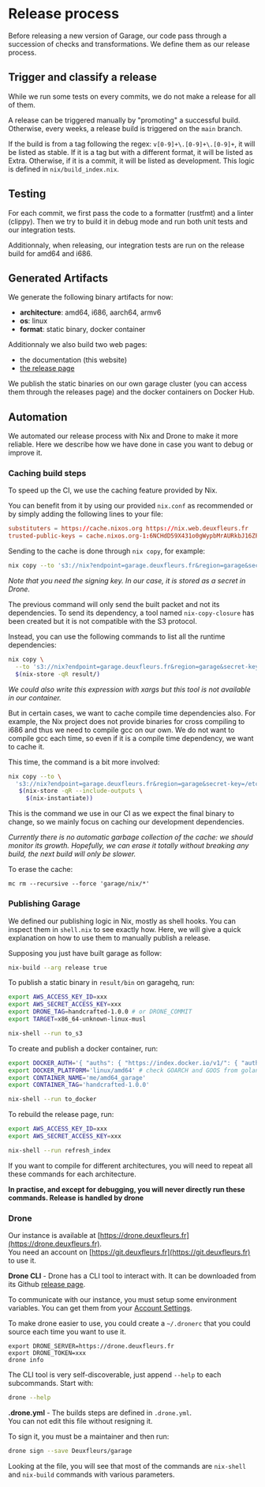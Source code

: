 # Release process

Before releasing a new version of Garage, our code pass through a succession of checks and transformations.
We define them as our release process.

## Trigger and classify a release

While we run some tests on every commits, we do not make a release for all of them.

A release can be triggered manually by "promoting" a successful build.
Otherwise, every weeks, a release build is triggered on the `main` branch.

If the build is from a tag following the regex: `v[0-9]+\.[0-9]+\.[0-9]+`, it will be listed as stable.
If it is a tag but with a different format, it will be listed as Extra.
Otherwise, if it is a commit, it will be listed as development.
This logic is defined in `nix/build_index.nix`.

## Testing

For each commit, we first pass the code to a formatter (rustfmt) and a linter (clippy).
Then we try to build it in debug mode and run both unit tests and our integration tests.

Additionnaly, when releasing, our integration tests are run on the release build for amd64 and i686.

## Generated Artifacts

We generate the following binary artifacts for now:
  - **architecture**: amd64, i686, aarch64, armv6
  - **os**: linux
  - **format**: static binary, docker container

Additionnaly we also build two web pages:
  - the documentation (this website)
  - [the release page](https://garagehq.deuxfleurs.fr/releases.html)

We publish the static binaries on our own garage cluster (you can access them through the releases page)
and the docker containers on Docker Hub.

## Automation

We automated our release process with Nix and Drone to make it more reliable.
Here we describe how we have done in case you want to debug or improve it.

### Caching build steps

To speed up the CI, we use the caching feature provided by Nix.

You can benefit from it by using our provided `nix.conf` as recommended or by simply adding the following lines to your file:

```toml
substituters = https://cache.nixos.org https://nix.web.deuxfleurs.fr
trusted-public-keys = cache.nixos.org-1:6NCHdD59X431o0gWypbMrAURkbJ16ZPMQFGspcDShjY= nix.web.deuxfleurs.fr:eTGL6kvaQn6cDR/F9lDYUIP9nCVR/kkshYfLDJf1yKs=
```

Sending to the cache is done through `nix copy`, for example:

```bash
nix copy --to 's3://nix?endpoint=garage.deuxfleurs.fr&region=garage&secret-key=/etc/nix/signing-key.sec' result
```

*Note that you need the signing key. In our case, it is stored as a secret in Drone.*

The previous command will only send the built packet and not its dependencies.
To send its dependency, a tool named `nix-copy-closure` has been created but it is not compatible with the S3 protocol.

Instead, you can use the following commands to list all the runtime dependencies:

```bash
nix copy \
  --to 's3://nix?endpoint=garage.deuxfleurs.fr&region=garage&secret-key=/etc/nix/signing-key.sec' \
  $(nix-store -qR result/)
```

*We could also write this expression with xargs but this tool is not available in our container.*

But in certain cases, we want to cache compile time dependencies also.
For example, the Nix project does not provide binaries for cross compiling to i686 and thus we need to compile gcc on our own.
We do not want to compile gcc each time, so even if it is a compile time dependency, we want to cache it.

This time, the command is a bit more involved:

```bash
nix copy --to \
  's3://nix?endpoint=garage.deuxfleurs.fr&region=garage&secret-key=/etc/nix/signing-key.sec' \
   $(nix-store -qR --include-outputs \
     $(nix-instantiate))
```

This is the command we use in our CI as we expect the final binary to change, so we mainly focus on
caching our development dependencies.

*Currently there is no automatic garbage collection of the cache: we should monitor its growth.
Hopefully, we can erase it totally without breaking any build, the next build will only be slower.*

To erase the cache:

```
mc rm --recursive --force 'garage/nix/*'
```

### Publishing Garage

We defined our publishing logic in Nix, mostly as shell hooks.
You can inspect them in `shell.nix` to see exactly how.
Here, we will give a quick explanation on how to use them to manually publish a release.

Supposing you just have built garage as follow:

```bash
nix-build --arg release true
```

To publish a static binary in `result/bin` on garagehq, run:

```bash
export AWS_ACCESS_KEY_ID=xxx
export AWS_SECRET_ACCESS_KEY=xxx
export DRONE_TAG=handcrafted-1.0.0 # or DRONE_COMMIT
export TARGET=x86_64-unknown-linux-musl

nix-shell --run to_s3
```

To create and publish a docker container, run:

```bash
export DOCKER_AUTH='{ "auths": { "https://index.docker.io/v1/": { "auth": "xxxx" }}}'
export DOCKER_PLATFORM='linux/amd64' # check GOARCH and GOOS from golang.org
export CONTAINER_NAME='me/amd64_garage'
export CONTAINER_TAG='handcrafted-1.0.0'

nix-shell --run to_docker
```

To rebuild the release page, run:
```bash
export AWS_ACCESS_KEY_ID=xxx
export AWS_SECRET_ACCESS_KEY=xxx

nix-shell --run refresh_index
```

If you want to compile for different architectures, you will need to repeat all these commands for each architecture.

**In practise, and except for debugging, you will never directly run these commands. Release is handled by drone**

### Drone

Our instance is available at [https://drone.deuxfleurs.fr](https://drone.deuxfleurs.fr).  
You need an account on [https://git.deuxfleurs.fr](https://git.deuxfleurs.fr) to use it.

**Drone CLI** - Drone has a CLI tool to interact with.
It can be downloaded from its Github [release page](https://github.com/drone/drone-cli/releases).

To communicate with our instance, you must setup some environment variables.
You can get them from your [Account Settings](https://drone.deuxfleurs.fr/account).

To make drone easier to use, you could create a `~/.dronerc` that you could source each time you want to use it.

```
export DRONE_SERVER=https://drone.deuxfleurs.fr
export DRONE_TOKEN=xxx
drone info
```

The CLI tool is very self-discoverable, just append `--help` to each subcommands.
Start with:

```bash
drone --help
```

**.drone.yml** - The builds steps are defined in `.drone.yml`.  
You can not edit this file without resigning it.

To sign it, you must be a maintainer and then run:

```bash
drone sign --save Deuxfleurs/garage
```

Looking at the file, you will see that most of the commands are `nix-shell` and `nix-build` commands with various parameters.


